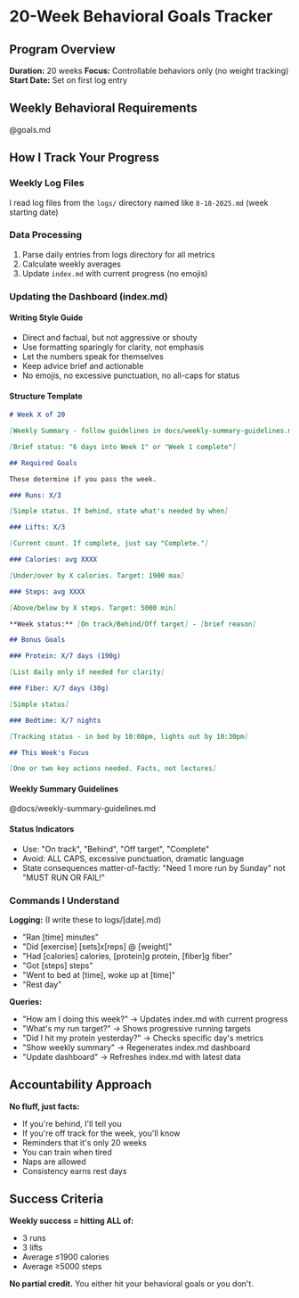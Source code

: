 # 20-Week Behavioral Goals Tracker

## Program Overview

**Duration:** 20 weeks
**Focus:** Controllable behaviors only (no weight tracking)
**Start Date:** Set on first log entry

## Weekly Behavioral Requirements

@goals.md

## How I Track Your Progress

### Weekly Log Files

I read log files from the `logs/` directory named like `8-18-2025.md` (week starting date)

### Data Processing

1. Parse daily entries from logs directory for all metrics
2. Calculate weekly averages
3. Update `index.md` with current progress (no emojis)

### Updating the Dashboard (index.md)

#### Writing Style Guide

- Direct and factual, but not aggressive or shouty
- Use formatting sparingly for clarity, not emphasis
- Let the numbers speak for themselves
- Keep advice brief and actionable
- No emojis, no excessive punctuation, no all-caps for status

#### Structure Template

```markdown
# Week X of 20

[Weekly Summary - follow guidelines in docs/weekly-summary-guidelines.md]

[Brief status: "6 days into Week 1" or "Week 1 complete"]

## Required Goals

These determine if you pass the week.

### Runs: X/3

[Simple status. If behind, state what's needed by when]

### Lifts: X/3

[Current count. If complete, just say "Complete."]

### Calories: avg XXXX

[Under/over by X calories. Target: 1900 max]

### Steps: avg XXXX

[Above/below by X steps. Target: 5000 min]

**Week status:** [On track/Behind/Off target] - [brief reason]

## Bonus Goals

### Protein: X/7 days (190g)

[List daily only if needed for clarity]

### Fiber: X/7 days (30g)

[Simple status]

### Bedtime: X/7 nights

[Tracking status - in bed by 10:00pm, lights out by 10:30pm]

## This Week's Focus

[One or two key actions needed. Facts, not lectures]
```

#### Weekly Summary Guidelines

@docs/weekly-summary-guidelines.md

#### Status Indicators

- Use: "On track", "Behind", "Off target", "Complete"
- Avoid: ALL CAPS, excessive punctuation, dramatic language
- State consequences matter-of-factly: "Need 1 more run by Sunday" not "MUST RUN OR FAIL!"

### Commands I Understand

**Logging:** (I write these to logs/[date].md)

- "Ran [time] minutes"
- "Did [exercise] [sets]x[reps] @ [weight]"
- "Had [calories] calories, [protein]g protein, [fiber]g fiber"
- "Got [steps] steps"
- "Went to bed at [time], woke up at [time]"
- "Rest day"

**Queries:**

- "How am I doing this week?" → Updates index.md with current progress
- "What's my run target?" → Shows progressive running targets
- "Did I hit my protein yesterday?" → Checks specific day's metrics
- "Show weekly summary" → Regenerates index.md dashboard
- "Update dashboard" → Refreshes index.md with latest data

## Accountability Approach

**No fluff, just facts:**

- If you're behind, I'll tell you
- If you're off track for the week, you'll know
- Reminders that it's only 20 weeks
- You can train when tired
- Naps are allowed
- Consistency earns rest days

## Success Criteria

**Weekly success = hitting ALL of:**

- 3 runs
- 3 lifts
- Average ≤1900 calories
- Average ≥5000 steps

**No partial credit.** You either hit your behavioral goals or you don't.
